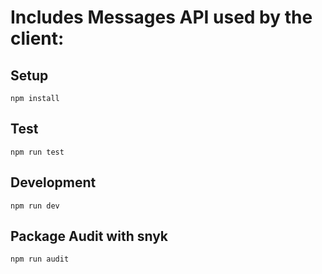 # Includes Messages API used by the client:

## Setup

```
npm install
```

## Test

```
npm run test
```

## Development

```
npm run dev
```

## Package Audit with snyk

```
npm run audit
```

